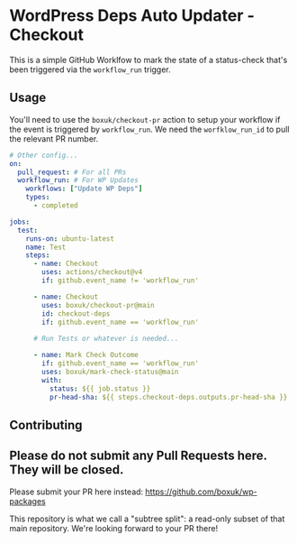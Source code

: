 # WordPress Deps Auto Updater - Checkout 

This is a simple GitHub Worklfow to mark the state of a status-check that's been triggered via the `workflow_run` trigger.

## Usage

You'll need to use the `boxuk/checkout-pr` action to setup your workflow if the event is triggered by `workflow_run`. We need the `worfklow_run_id` to pull the relevant PR number. 

```yml
# Other config...
on:
  pull_request: # For all PRs
  workflow_run: # For WP Updates
    workflows: ["Update WP Deps"]
    types:
      - completed

jobs:
  test:
    runs-on: ubuntu-latest
    name: Test
    steps:
      - name: Checkout
        uses: actions/checkout@v4
        if: github.event_name != 'workflow_run'

      - name: Checkout
        uses: boxuk/checkout-pr@main
        id: checkout-deps
        if: github.event_name == 'workflow_run'
      
      # Run Tests or whatever is needed...

      - name: Mark Check Outcome
        if: github.event_name == 'workflow_run'
        uses: boxuk/mark-check-status@main
        with: 
          status: ${{ job.status }}
          pr-head-sha: ${{ steps.checkout-deps.outputs.pr-head-sha }}
```

## Contributing

Please do not submit any Pull Requests here. They will be closed.
---

Please submit your PR here instead: https://github.com/boxuk/wp-packages

This repository is what we call a "subtree split": a read-only subset of that main repository.
We're looking forward to your PR there!